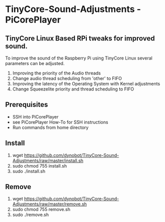 # TinyCore-Sound-Adjustments - PiCorePlayer

## TinyCore Linux Based RPi tweaks for improved sound.

To improve the sound of the Raspberry Pi using TinyCore Linux several parameters can be adjusted.

1) Improving the priority of the Audio threads
2) Change audio thread scheduling from 'other' to FIFO
3) Improving the latency of the Operating System with Kernel adjustments
4) Change Squeezelite priority and thread scheduling to FIFO

## Prerequisites
- SSH into PiCorePlayer
- see PiCorePlayer How-To for SSH instructions
- Run commands from home directory

## Install
1) wget https://github.com/dynobot/TinyCore-Sound-Adjustments/raw/master/install.sh
2) sudo chmod 755 install.sh
3) sudo ./install.sh


## Remove 
1) wget https://github.com/dynobot/TinyCore-Sound-Adjustments/raw/master/remove.sh
2) sudo chmod 755 remove.sh
3) sudo ./remove.sh
